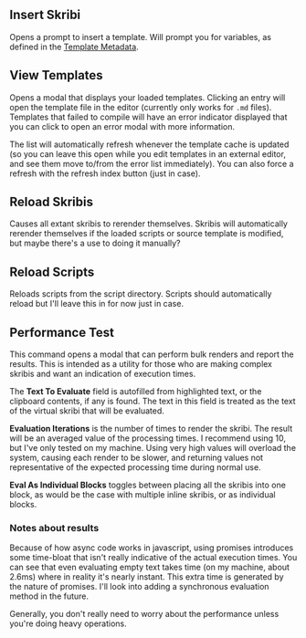 ## Insert Skribi

Opens a prompt to insert a template. Will prompt you for variables, as defined in the [Template Metadata](../syntax/template_metadata).

## View Templates

Opens a modal that displays your loaded templates. Clicking an entry will open the template file in the editor (currently only works for `.md` files). Templates that failed to compile will have an error indicator displayed that you can click to open an error modal with more information. 

The list will automatically refresh whenever the template cache is updated (so you can leave this open while you edit templates in an external editor, and see them move to/from the error list immediately). You can also force a refresh with the refresh index button (just in case).

## Reload Skribis

Causes all extant skribis to rerender themselves. Skribis will automatically rerender themselves if the loaded scripts or source template is modified, but maybe there's a use to doing it manually?

## Reload Scripts

Reloads scripts from the script directory. Scripts should automatically reload but I'll leave this in for now just in case.

## Performance Test

This command opens a modal that can perform bulk renders and report the results. This is intended as a utility for those who are making complex skribis and want an indication of execution times. 

The **Text To Evaluate** field is autofilled from highlighted text, or the clipboard contents, if any is found. The text in this field is treated as the text of the virtual skribi that will be evaluated.

**Evaluation Iterations** is the number of times to render the skribi. The result will be an averaged value of the processing times. I recommend using 10, but I've only tested on my machine. Using very high values will overload the system, causing each render to be slower, and returning values not representative of the expected processing time during normal use.

**Eval As Individual Blocks** toggles between placing all the skribis into one block, as would be the case with multiple inline skribis, or as individual blocks. 

### Notes about results

Because of how async code works in javascript, using promises introduces some time-bloat that isn't really indicative of the actual execution times. You can see that even evaluating empty text takes time (on my machine, about 2.6ms) where in reality it's nearly instant. This extra time is generated by the nature of promises. I'll look into adding a synchronous evaluation method in the future.

Generally, you don't really need to worry about the performance unless you're doing heavy operations.